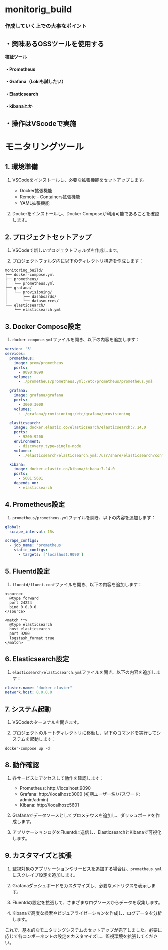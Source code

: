 # monitorig_build

### 作成していく上での大事なポイント

## ・興味あるOSSツールを使用する
**検証ツール**
#### ・Prometheus
#### ・Grafana（Lokiも試したい）
#### ・Elasticsearch
#### ・kibanaとか

## ・操作はVScodeで実施
# モニタリングツール

## 1. 環境準備

1. VSCodeをインストールし、必要な拡張機能をセットアップします。
   - Docker拡張機能
   - Remote - Containers拡張機能
   - YAML拡張機能

2. Dockerをインストールし、Docker Composeが利用可能であることを確認します。

## 2. プロジェクトセットアップ

1. VSCodeで新しいプロジェクトフォルダを作成します。

2. プロジェクトフォルダ内に以下のディレクトリ構造を作成します：

```
monitoring_build/
├── docker-compose.yml
├── prometheus/
│   └── prometheus.yml
├── grafana/
│   └── provisioning/
│       ├── dashboards/
│       └── datasources/
└── elasticsearch/
    └── elasticsearch.yml
```

## 3. Docker Compose設定

1. `docker-compose.yml`ファイルを開き、以下の内容を追加します：

```yaml
version: '3'
services:
  prometheus:
    image: prom/prometheus
    ports:
      - 9090:9090
    volumes:
      - ./prometheus/prometheus.yml:/etc/prometheus/prometheus.yml

  grafana:
    image: grafana/grafana
    ports:
      - 3000:3000
    volumes:
      - ./grafana/provisioning:/etc/grafana/provisioning

  elasticsearch:
    image: docker.elastic.co/elasticsearch/elasticsearch:7.14.0
    ports:
      - 9200:9200
    environment:
      - discovery.type=single-node
    volumes:
      - ./elasticsearch/elasticsearch.yml:/usr/share/elasticsearch/config/elasticsearch.yml

  kibana:
    image: docker.elastic.co/kibana/kibana:7.14.0
    ports:
      - 5601:5601
    depends_on:
      - elasticsearch
```

## 4. Prometheus設定

1. `prometheus/prometheus.yml`ファイルを開き、以下の内容を追加します：

```yaml
global:
  scrape_interval: 15s

scrape_configs:
  - job_name: 'prometheus'
    static_configs:
      - targets: ['localhost:9090']
```

## 5. Fluentd設定

1. `fluentd/fluent.conf`ファイルを開き、以下の内容を追加します：

```
<source>
  @type forward
  port 24224
  bind 0.0.0.0
</source>

<match **>
  @type elasticsearch
  host elasticsearch
  port 9200
  logstash_format true
</match>
```

## 6. Elasticsearch設定

1. `elasticsearch/elasticsearch.yml`ファイルを開き、以下の内容を追加します：

```yaml
cluster.name: "docker-cluster"
network.host: 0.0.0.0
```

## 7. システム起動

1. VSCodeのターミナルを開きます。

2. プロジェクトのルートディレクトリに移動し、以下のコマンドを実行してシステムを起動します：

```
docker-compose up -d
```

## 8. 動作確認

1. 各サービスにアクセスして動作を確認します：
   - Prometheus: http://localhost:9090
   - Grafana: http://localhost:3000 (初期ユーザー名/パスワード: admin/admin)
   - Kibana: http://localhost:5601

2. Grafanaでデータソースとしてプロメテウスを追加し、ダッシュボードを作成します。

3. アプリケーションログをFluentdに送信し、ElasticsearchとKibanaで可視化します。

## 9. カスタマイズと拡張

1. 監視対象のアプリケーションやサービスを追加する場合は、`prometheus.yml`にスクレイプ設定を追加します。

2. Grafanaダッシュボードをカスタマイズし、必要なメトリクスを表示します。

3. Fluentdの設定を拡張して、さまざまなログソースからデータを収集します。

4. Kibanaで高度な検索やビジュアライゼーションを作成し、ログデータを分析します。

これで、基本的なモニタリングシステムのセットアップが完了しました。必要に応じて各コンポーネントの設定をカスタマイズし、監視環境を拡張してください。
